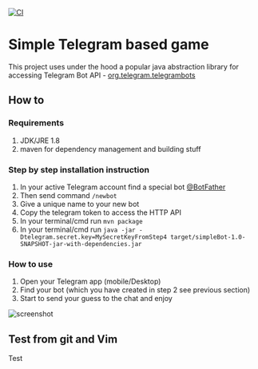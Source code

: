 [![CI](https://github.com/bonaventura28/chat-bot-game/actions/workflows/main.yml/badge.svg)](https://github.com/bonaventura28/chat-bot-game/actions/workflows/main.yml)
# Simple Telegram based game

This project uses under the hood a popular java abstraction library for accessing Telegram Bot API - [org.telegram.telegrambots](https://github.com/rubenlagus/TelegramBots)

## How to

### Requirements
1. JDK/JRE 1.8
2. maven for dependency management and building stuff

### Step by step installation instruction
1. In your active Telegram account find a special bot [@BotFather](https://telegram.me/BotFather)
2. Then send command `/newbot`
3. Give a unique name to your new bot
4. Copy the telegram token to access the HTTP API
5. In your terminal/cmd run `mvn package`
6. In your terminal/cmd run `java -jar -Dtelegram.secret.key=MySecretKeyFromStep4 target/simpleBot-1.0-SNAPSHOT-jar-with-dependencies.jar`

### How to use

1. Open your Telegram app (mobile/Desktop)
2. Find your bot (which you have created in step 2 see previous section)
3. Start to send your guess to the chat and enjoy

![screenshot](https://raw.githubusercontent.com/devatlant/chat-bot-game/master/res/telegram_screenshot.jpg)

## Test from git and Vim
Test
